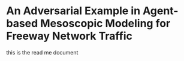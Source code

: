 # An Adversarial Example in Agent-based Mesoscopic Modeling for Freeway Network Traffic

this is the read me document
